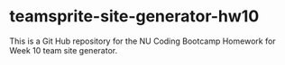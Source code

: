 # teamsprite-site-generator-hw10
This is a Git Hub repository for the NU Coding Bootcamp Homework for Week 10 team site generator.
